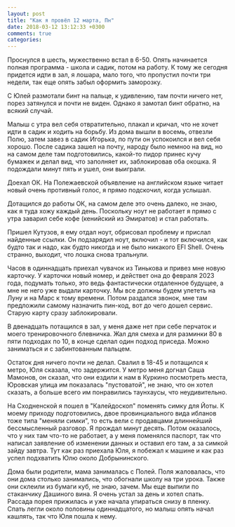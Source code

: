 ```yaml
---
layout: post
title: "Как я провёл 12 марта, Пн"
date: 2018-03-12 13:12:33 +0300
comments: true
categories: 
---
```

Проснулся в шесть, мужественно встал в 6-50. Опять начинается полная программа - школа и садик, потом на работу. К тому же сегодня придется идти в зал, я лошара, мало того, что пропустил почти три недели, так еще опять забыл оформить заморозку.

С Юлей размотали бинт на пальце, к удивлению, там почти ничего нет, порез затянулся и почти не виден. Однако я замотал бинт обратно, на всякий случай.

Малыш с утра вел себя отвратительно, плакал и кричал, что не хочет идти в садик и ходить на борьбу. Из дома вышли в восемь, отвезли Полю, затем завез в садик Игорька, по пути он успокоился и вел себя хорошо. После садика зашел на почту, народу было немноо на вид, но на самом деле там подготовились, какой-то пидор принес кучу бумажек и делал вид, что заполняет их, заблокировав оба окошка. Я подождали минут пять и ушел, они выиграли.

Доехал ОК. На Полежаевской объявление на английском языке читает новый очень противный голос, я прямо подскочил, когда услышал.

Дотащился до работы ОК, на самом деле это очень далеко, не знаю, как я туда хожу каждый день. Поскольку ноут не работает я прямо с утра заварил себе кофе (кенийский из Эмиратов) и стал работать.

Пришел Кутузов, я ему отдал ноут, обрисовал проблему и прислал найденные ссылки. Он подзарядил ноут, включил - и тот включился, как будто так и надо, как будто никогда и не было никакого EFI Shell. Очень странно, выходит, что лошка снова тральнули.

Часов в одиннадцать приехал чувачок из Тинькова и привез мне новую карточку. У карточки новый номер, и действет она до февраля 2023 года, подумать только, это ведь фантастически отдаленное будущее, а мне не него уже выдали карточку. Мы все должны будем улететь на Луну и на Марс к тому времени. Потом раздался звонок, мне там предложили самому назначить пин-код, вот до чего дошел сервис. Старую карту сразу заблокировали.

В двенадцать потащился в зал, у меня даже нет при себе перчаток и моего тренировочного блевничка. Жал для смеха и для разминки 80 в пяти подходах по 10, в конце сделал один подход приседа. Можно заниматься и с забинтованным пальцем.

Остаток дня ничего почти не делал. Свалил в 18-45 и потащился к метро, Юля сказала, что задержится. У метро меня догнал Саша Мамонов, он сказал, что они ездили к нам в Куркино посмотреть места, Юровская улица им показалась "пустоватой", не знаю, что он хотел сказать, а больше всего им понравились таунхаусы, что неудивительно.

На Сходненской я пошел в "Калейдоскоп" поменять симку для Йоты. К моему приходу подготовились, двое провинциального вида ибланов тоже типа "меняли симки", то есть вели с продавцами длиннейший бессмысленный разговор. Я прождал минут десять. Потом оказалось, что у них там что-то не работает, а у меня поменялся паспорт, так что  написал заявление об изменении данных и оставил его там, а за симкой зайду завтра. Тут как раз приехала Юля, я побежал к машине и как раз успел подхватить Юлю около Добрынинского.

Дома были родители, мама занималась с Полей. Поля жаловалась, что они дома столько занимались, что обогнали школу на три урока. Также они склеили из бумаги куб, не знаю, зачем. Мы еще выпили по стаканчику Дашиного вина. Я очень устал за день и хотел спать. Рассада порея прижилась и уже начала упираться снизу в пленку. Спать легли около половины одиннадцатого, но малыш опять начал кашлять, так что Юля пошла к нему.